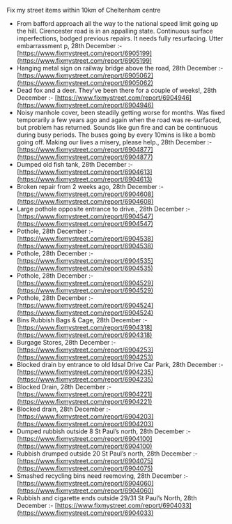 Fix my street items within 10km of Cheltenham centre

<!-- fix_marker starts -->

- From bafford approach all the way to the national speed limit going up the hill. Cirencester road is in an appalling state. Continuous surface imperfections, bodged previous repairs. It needs fully resurfacing. Utter embarrassment p, 28th December :- [https://www.fixmystreet.com/report/6905199](https://www.fixmystreet.com/report/6905199)
- Hanging metal sign on railway bridge above the road, 28th December :- [https://www.fixmystreet.com/report/6905062](https://www.fixmystreet.com/report/6905062)
- Dead fox and a deer. They've been there for a couple of weeks!, 28th December :- [https://www.fixmystreet.com/report/6904946](https://www.fixmystreet.com/report/6904946)
- Noisy manhole cover, been steadily getting worse for months. Was fixed temporarily a few years ago and again when the road was re-surfaced, but problem has returned. Sounds like gun fire and can be continuous during busy periods. The buses going by every 10mins is like a bomb going off. Making our lives a misery, please help., 28th December :- [https://www.fixmystreet.com/report/6904877](https://www.fixmystreet.com/report/6904877)
- Dumped old fish tank, 28th December :- [https://www.fixmystreet.com/report/6904613](https://www.fixmystreet.com/report/6904613)
- Broken repair from 2 weeks ago, 28th December :- [https://www.fixmystreet.com/report/6904608](https://www.fixmystreet.com/report/6904608)
- Large pothole opposite entrance to drive., 28th December :- [https://www.fixmystreet.com/report/6904547](https://www.fixmystreet.com/report/6904547)
- Pothole, 28th December :- [https://www.fixmystreet.com/report/6904538](https://www.fixmystreet.com/report/6904538)
- Pothole, 28th December :- [https://www.fixmystreet.com/report/6904535](https://www.fixmystreet.com/report/6904535)
- Pothole, 28th December :- [https://www.fixmystreet.com/report/6904529](https://www.fixmystreet.com/report/6904529)
- Pothole, 28th December :- [https://www.fixmystreet.com/report/6904524](https://www.fixmystreet.com/report/6904524)
- Bins Rubbish Bags & Cage, 28th December :- [https://www.fixmystreet.com/report/6904318](https://www.fixmystreet.com/report/6904318)
- Burgage Stores, 28th December :- [https://www.fixmystreet.com/report/6904253](https://www.fixmystreet.com/report/6904253)
- Blocked drain by entrance to old Idsal Drive Car Park, 28th December :- [https://www.fixmystreet.com/report/6904235](https://www.fixmystreet.com/report/6904235)
- Blocked Drain, 28th December :- [https://www.fixmystreet.com/report/6904221](https://www.fixmystreet.com/report/6904221)
- Blocked drain, 28th December :- [https://www.fixmystreet.com/report/6904203](https://www.fixmystreet.com/report/6904203)
- Dumped rubbish outside 8 St Paul’s north, 28th December :- [https://www.fixmystreet.com/report/6904100](https://www.fixmystreet.com/report/6904100)
- Rubbish drumped outside 20 St Paul’s north, 28th December :- [https://www.fixmystreet.com/report/6904075](https://www.fixmystreet.com/report/6904075)
- Smashed recycling bins need reemoving, 28th December :- [https://www.fixmystreet.com/report/6904060](https://www.fixmystreet.com/report/6904060)
- Rubbish and cigarette ends outside 29/31 St Paul’s North, 28th December :- [https://www.fixmystreet.com/report/6904033](https://www.fixmystreet.com/report/6904033)

<!-- fix_marker ends -->
